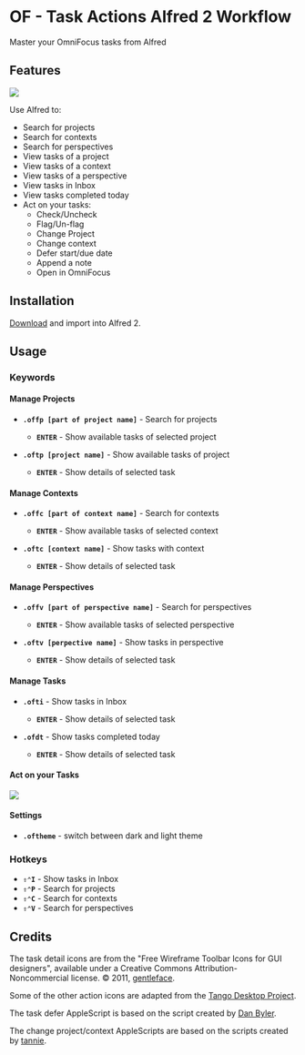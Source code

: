 OF - Task Actions Alfred 2 Workflow
==================================

Master your OmniFocus tasks from Alfred

Features
--------

![ ](https://dl.dropbox.com/u/5453663/OF-TaskActions.png)

Use Alfred to:

* Search for projects
* Search for contexts
* Search for perspectives
* View tasks of a project
* View tasks of a context
* View tasks of a perspective
* View tasks in Inbox
* View tasks completed today
* Act on your tasks:
    * Check/Uncheck
    * Flag/Un-flag
	* Change Project
	* Change context
	* Defer start/due date
	* Append a note
    * Open in OmniFocus

Installation
------------

[Download](https://github.com/markokaestner/alfred2/blob/master/workflows/OF-TaskActions/package/OF-TaskActions.alfredworkflow?raw=true) and import into Alfred 2.

Usage
-----

### Keywords

#### Manage Projects

* **`.offp [part of project name]`** - Search for projects
    * **`ENTER`** - Show available tasks of selected project

* **`.oftp [project name]`** - Show available tasks of project
    * **`ENTER`** - Show details of selected task

#### Manage Contexts

* **`.offc [part of context name]`** - Search for contexts
    * **`ENTER`** - Show available tasks of selected context

* **`.oftc [context name]`** - Show tasks with context
    * **`ENTER`** - Show details of selected task

#### Manage Perspectives

* **`.offv [part of perspective name]`** - Search for perspectives
    * **`ENTER`** - Show available tasks of selected perspective

* **`.oftv [perpective name]`** - Show tasks in perspective
    * **`ENTER`** - Show details of selected task

#### Manage Tasks

* **`.ofti`** - Show tasks in Inbox
    * **`ENTER`** - Show details of selected task

* **`.ofdt`** - Show tasks completed today
    * **`ENTER`** - Show details of selected task

#### Act on your Tasks

![](https://dl.dropboxusercontent.com/u/5453663/OF-TaskActions_oftd.png)

#### Settings
* **`.oftheme`** - switch between dark and light theme

### Hotkeys

* **`⇧⌃I`** - Show tasks in Inbox
* **`⇧⌃P`** - Search for projects
* **`⇧⌃C`** - Search for contexts
* **`⇧⌃V`** - Search for perspectives

Credits
-------
The task detail icons are from the "Free Wireframe Toolbar Icons for GUI designers", available under a Creative Commons Attribution-Noncommercial license.
© 2011, [gentleface](http://www.gentleface.com/).

Some of the other action icons are adapted from the [Tango Desktop Project](http://tango.freedesktop.org/).

The task defer AppleScript is based on the script created by [Dan Byler](http://bylr.net/).

The change project/context AppleScripts are based on the scripts created by [tannie](http://tanniespace.com).

